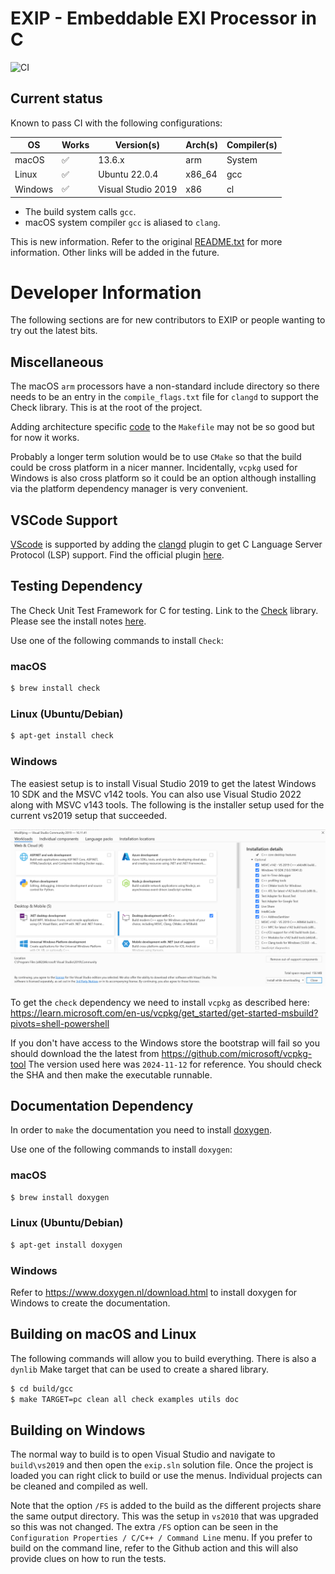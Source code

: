 # EXIP - Embeddable EXI Processor in C

![CI](https://github.com/ekrich/exip/workflows/CI/badge.svg)

## Current status

Known to pass CI with the following configurations:

| OS         | Works | Version(s)              | Arch(s)             | Compiler(s)
| ---------- | ----- | ------------------------| --------------------|-----------------|
| macOS      |   ✅  | 13.6.x                  | arm                 | System          |
| Linux      |   ✅  | Ubuntu 22.0.4           | x86_64              | gcc             |
| Windows    |   ✅  | Visual Studio 2019      | x86                 | cl              |

* The build system calls `gcc`.
* macOS system compiler `gcc` is aliased to `clang`.

This is new information. Refer to the original
[README.txt](README.txt) for more information. Other links will be added in the future.

# Developer Information

The following sections are for new contributors to EXIP or people wanting to try out the latest bits.

## Miscellaneous

The macOS `arm` processors have a non-standard include directory so there needs to be an entry in the `compile_flags.txt` file for `clangd` to support the Check library. This is at the root of the project.

Adding architecture specific [code](https://stackoverflow.com/questions/714100/os-detecting-makefile) to the `Makefile` may not be so good but for now it works.

Probably a longer term solution would be to use `CMake` so that the build could be cross platform in a nicer manner. Incidentally, `vcpkg` used for Windows is also cross platform so it could be an option although installing via the platform dependency manager is very convenient.

## VSCode Support

[VScode](https://code.visualstudio.com/) is supported by adding the [clangd](https://clangd.llvm.org/) plugin to get C Language Server Protocol (LSP) support. Find the official plugin [here](https://marketplace.visualstudio.com/items?itemName=llvm-vs-code-extensions.vscode-clangd).


## Testing Dependency

The Check Unit Test Framework for C for testing. Link to the [Check](https://libcheck.github.io/check/) library. Please see the install notes [here](https://libcheck.github.io/check/web/install.html).

Use one of the following commands to install `Check`:

### macOS

```sh
$ brew install check
```

### Linux (Ubuntu/Debian)

```sh
$ apt-get install check
```

### Windows

The easiest setup is to install Visual Studio 2019 to get the latest Windows 10 SDK and the MSVC v142 tools. You can also use Visual Studio 2022 along with MSVC v143 tools. The following is the installer setup used for the current vs2019 setup that succeeded.

![Visual Studio Installed Image](images/VS2019.png)

To get the `check` dependency we need to install `vcpkg` as described here: https://learn.microsoft.com/en-us/vcpkg/get_started/get-started-msbuild?pivots=shell-powershell

If you don't have access to the Windows store the bootstrap will fail so you should download the the latest from https://github.com/microsoft/vcpkg-tool The version used here was `2024-11-12` for reference. You should check the SHA and then make the executable runnable.

## Documentation Dependency

In order to `make` the documentation you need to install [doxygen](https://www.doxygen.nl/).

Use one of the following commands to install `doxygen`:

### macOS

```sh
$ brew install doxygen
```

### Linux (Ubuntu/Debian)

```sh
$ apt-get install doxygen
```

### Windows

Refer to https://www.doxygen.nl/download.html to install doxygen for Windows to create the documentation.

## Building on macOS and Linux

The following commands will allow you to build everything. There is also a `dynlib` Make target that can be used to create a shared library.

```sh
$ cd build/gcc
$ make TARGET=pc clean all check examples utils doc
```

## Building on Windows

The normal way to build is to open Visual Studio and navigate to `build\vs2019` and then open the `exip.sln` solution file. Once the project is loaded you can right click to build or use the menus. Individual projects can be cleaned and compiled as well.

Note that the option `/FS` is added to the build as the different projects share the same output directory. This was the setup in `vs2010` that was upgraded so this was not changed. The extra `/FS` option can be seen in the `Configuration Properties / C/C++ / Command Line` menu. If you prefer to build on the command line, refer to the Github action and this will also provide clues on how to run the tests.
